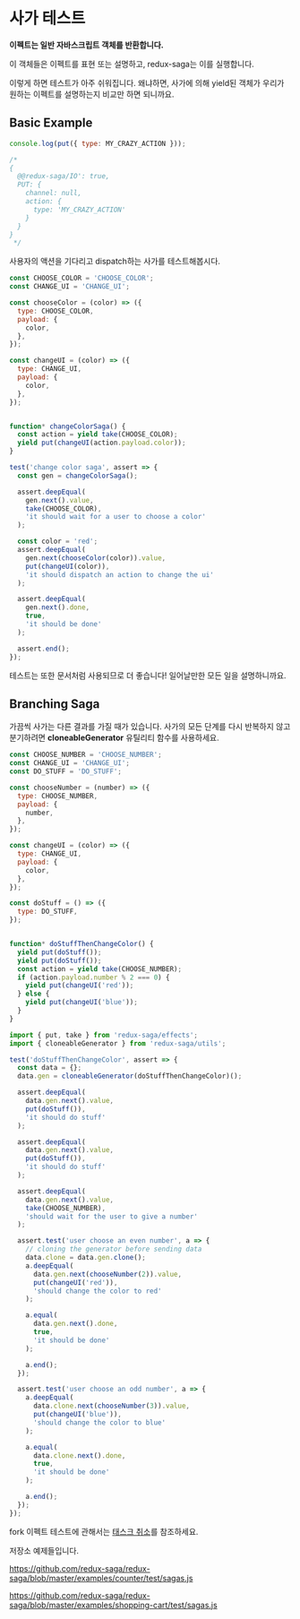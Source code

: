 # 사가 테스트

**이펙트는 일반 자바스크립트 객체를 반환합니다.**

이 객체들은 이펙트를 표현 또는 설명하고, redux-saga는 이를 실행합니다.

이렇게 하면 테스트가 아주 쉬워집니다. 왜냐하면, 사가에 의해 yield된 객체가 우리가 원하는 이펙트를 설명하는지 비교만 하면 되니까요.
 
## Basic Example

```javascript
console.log(put({ type: MY_CRAZY_ACTION }));

/*
{
  @@redux-saga/IO': true,
  PUT: {
    channel: null,
    action: {
      type: 'MY_CRAZY_ACTION'
    }
  }
}
 */
```

사용자의 액션을 기다리고 dispatch하는 사가를 테스트해봅시다.

```javascript
const CHOOSE_COLOR = 'CHOOSE_COLOR';
const CHANGE_UI = 'CHANGE_UI';

const chooseColor = (color) => ({
  type: CHOOSE_COLOR,
  payload: {
    color,
  },
});

const changeUI = (color) => ({
  type: CHANGE_UI,
  payload: {
    color,
  },
});


function* changeColorSaga() {
  const action = yield take(CHOOSE_COLOR);
  yield put(changeUI(action.payload.color));
}

test('change color saga', assert => {
  const gen = changeColorSaga();

  assert.deepEqual(
    gen.next().value,
    take(CHOOSE_COLOR),
    'it should wait for a user to choose a color'
  );

  const color = 'red';
  assert.deepEqual(
    gen.next(chooseColor(color)).value,
    put(changeUI(color)),
    'it should dispatch an action to change the ui'
  );

  assert.deepEqual(
    gen.next().done,
    true,
    'it should be done'
  );

  assert.end();
});
```

테스트는 또한 문서처럼 사용되므로 더 좋습니다! 일어날만한 모든 일을 설명하니까요.

## Branching Saga 

가끔씩 사가는 다른 결과를 가질 때가 있습니다. 사가의 모든 단계를 다시 반복하지 않고 분기하려면 **cloneableGenerator** 유틸리티 함수를 사용하세요.

```javascript
const CHOOSE_NUMBER = 'CHOOSE_NUMBER';
const CHANGE_UI = 'CHANGE_UI';
const DO_STUFF = 'DO_STUFF';

const chooseNumber = (number) => ({
  type: CHOOSE_NUMBER,
  payload: {
    number,
  },
});

const changeUI = (color) => ({
  type: CHANGE_UI,
  payload: {
    color,
  },
});

const doStuff = () => ({
  type: DO_STUFF, 
});


function* doStuffThenChangeColor() {
  yield put(doStuff());
  yield put(doStuff());
  const action = yield take(CHOOSE_NUMBER);
  if (action.payload.number % 2 === 0) {
    yield put(changeUI('red'));
  } else {
    yield put(changeUI('blue'));
  }
}

import { put, take } from 'redux-saga/effects';
import { cloneableGenerator } from 'redux-saga/utils';

test('doStuffThenChangeColor', assert => {
  const data = {};
  data.gen = cloneableGenerator(doStuffThenChangeColor)();

  assert.deepEqual(
    data.gen.next().value,
    put(doStuff()),
    'it should do stuff'
  );

  assert.deepEqual(
    data.gen.next().value,
    put(doStuff()),
    'it should do stuff'
  );

  assert.deepEqual(
    data.gen.next().value,
    take(CHOOSE_NUMBER),
    'should wait for the user to give a number'
  );

  assert.test('user choose an even number', a => {
    // cloning the generator before sending data
    data.clone = data.gen.clone();
    a.deepEqual(
      data.gen.next(chooseNumber(2)).value,
      put(changeUI('red')),
      'should change the color to red'
    );

    a.equal(
      data.gen.next().done,
      true,
      'it should be done'
    );

    a.end();
  });

  assert.test('user choose an odd number', a => {
    a.deepEqual(
      data.clone.next(chooseNumber(3)).value,
      put(changeUI('blue')),
      'should change the color to blue'
    );

    a.equal(
      data.clone.next().done,
      true,
      'it should be done'
    );

    a.end();
  });
});
```

fork 이펙트 테스트에 관해서는 [태스크 취소](TaskCancellation.md)를 참조하세요.

저장소 예제들입니다.

<https://github.com/redux-saga/redux-saga/blob/master/examples/counter/test/sagas.js>

<https://github.com/redux-saga/redux-saga/blob/master/examples/shopping-cart/test/sagas.js>
